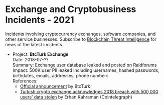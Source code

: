Exchange and Cryptobusiness Incidents - 2021
============================================

Incidents involving cryptocurrency exchanges, software companies, and other service businesses. Subscribe to [Blockchain Threat Intelligence](https://blockthreat.substack.com/) for news of the latest incidents.

* Project: **BtcTurk Exchange**  
  Date: 2018-07-??  
  Summary: Exchange user database leaked and posted on Raidforums
  Impact: 500K user PII leaked including usernames, hashed passwords, birthdates, emails, addresses, phone numbers  
  References:  
    * [Official announcement](https://pro.btcturk.com/kurumsal/duyuru-detay/kullanicilarimizin-dikkatine) by BtcTurk
    * [Turkish crypto exchange acknowledges 2018 breach with 500,000 users’ data stolen](https://cointelegraph.com/news/turkish-crypto-exchange-acknowledges-2018-breach-with-500-000-users-data-stolen) by Erhan Kahraman (Cointelegraph)